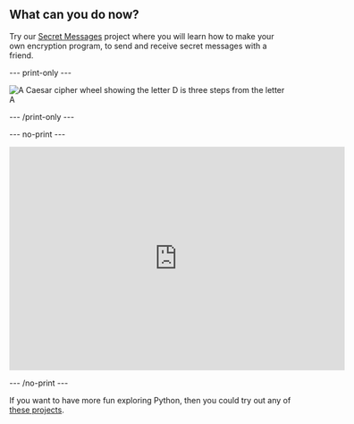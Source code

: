 ## What can you do now?

Try our [Secret Messages](https://projects.raspberrypi.org/en/projects/secret-messages/) project where you will learn how to make your own encryption program, to send and receive secret messages with a friend.

--- print-only --- 

![A Caesar cipher wheel showing the letter D is three steps from the letter A](images/messages-wheel-eg.png)

--- /print-only ---

--- no-print ---

<iframe src="https://editor.raspberrypi.org/en/embed/viewer/secret-messages-complete" width="600" height="400" frameborder="0" marginwidth="0" marginheight="0" allowfullscreen> </iframe>

--- /no-print ---

If you want to have more fun exploring Python, then you could try out any of [these projects](https://projects.raspberrypi.org/en/projects?software%5B%5D=python).


